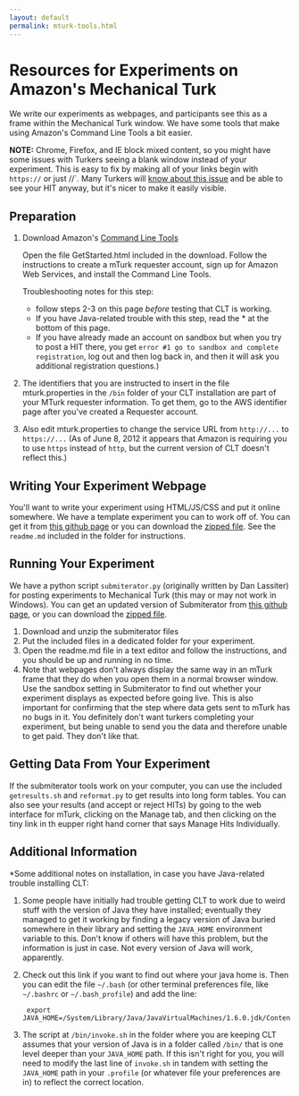 ```yaml
---
layout: default
permalink: mturk-tools.html
---
```


# Resources for Experiments on Amazon's Mechanical Turk

We write our experiments as webpages, and participants see this as a frame within the Mechanical Turk window. We have some tools that make using Amazon's Command Line Tools a bit easier.

**NOTE:** Chrome, Firefox, and IE block mixed content, so you might have some issues with Turkers seeing a blank window instead of your experiment. This is easy to fix by making all of your links begin with `https://` or just //`. Many Turkers will [know about this issue](//mturkforum.com/showthread.php?10046-problem-with-hits) and be able to see your HIT anyway, but it's nicer to make it easily visible.

## Preparation

1.  Download Amazon's [Command Line Tools](//aws.amazon.com/developertools/Amazon-Mechanical-Turk/694)

    Open the file GetStarted.html included in the download. Follow the instructions to create a mTurk requester account, sign up for Amazon Web Services, and install the Command Line Tools.

    Troubleshooting notes for this step:
	* follow steps 2-3 on this page *before* testing that CLT is working.
	* If you have Java-related trouble with this step, read the * at the bottom of this page.
	* If you have already made an account on sandbox but when you try to post a HIT there, you get `error #1 go to sandbox and complete registration`, log out and then log back in, and then it will ask you additional registration questions.)

2. The identifiers that you are instructed to insert in the file mturk.properties in the `/bin` folder of your CLT installation are part of your MTurk requester information. To get them, go to the AWS identifier page after you've created a Requester account.

3. Also edit mturk.properties to change the service URL from `http://...` to `https://...` (As of June 8, 2012 it appears that Amazon is requiring you to use `https` instead of `http`, but the current version of CLT doesn't reflect this.)

## Writing Your Experiment Webpage

You'll want to write your experiment using HTML/JS/CSS and put it online somewhere. We have a template experiment you can to work off of. You can get it from [this github page](//github.com/feste/experiment_template) or you can download the [zipped file](//github.com/feste/experiment_template/archive/master.zip). See the `readme.md` included in the folder for instructions.

## Running Your Experiment

We have a python script `submiterator.py` (originally written by Dan Lassiter) for posting experiments to Mechanical Turk (this may or may not work in Windows). You can get an updated version of Submiterator from [this github page](//github.com/feste/Submiterator), or you can download the [zipped file](//github.com/feste/Submiterator/archive/master.zip).

1. Download and unzip the submiterator files
2. Put the included files in a dedicated folder for your experiment.
3. Open the readme.md file in a text editor and follow the instructions, and you should be up and running in no time.
4. Note that webpages don't always display the same way in an mTurk frame that they do when you open them in a normal browser window. Use the sandbox setting in Submiterator to find out whether your experiment displays as expected before going live. This is also important for confirming that the step where data gets sent to mTurk has no bugs in it. You definitely don't want turkers completing your experiment, but being unable to send you the data and therefore unable to get paid. They don't like that. 

## Getting Data From Your Experiment

If the submiterator tools work on your computer, you can use the included `getresults.sh` and `reformat.py` to get results into long form tables. You can also see your results (and accept or reject HITs) by going to the web interface for mTurk, clicking on the Manage tab, and then clicking on the tiny link in th eupper right hand corner that says Manage Hits Individually.

## Additional Information

*Some additional notes on installation, in case you have Java-related trouble installing CLT:

1. Some people have initially had trouble getting CLT to work due to weird stuff with the version of Java they have installed; eventually they managed to get it working by finding a legacy version of Java buried somewhere in their library and setting the `JAVA_HOME` environment variable to this. Don't know if others will have this problem, but the information is just in case. Not every version of Java will work, apparently.

2. Check out this link if you want to find out where your java home is. Then you can edit the file `~/.bash` (or other terminal preferences file, like `~/.bashrc` or `~/.bash_profile`) and add the line:

    	export JAVA_HOME=/System/Library/Java/JavaVirtualMachines/1.6.0.jdk/Contents/Home

3. The script at `/bin/invoke.sh` in the folder where you are keeping CLT assumes that your version of Java is in a folder called `/bin/` that is one level deeper than your `JAVA_HOME` path. If this isn't right for you, you will need to modify the last line of `invoke.sh` in tandem with setting the `JAVA_HOME` path in your `.profile` (or whatever file your preferences are in) to reflect the correct location.
